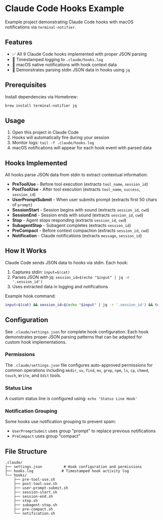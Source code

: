 # Claude Code Hooks Example

Example project demonstrating Claude Code hooks with macOS notifications via `terminal-notifier`.

## Features

- ✅ All 9 Claude Code hooks implemented with proper JSON parsing
- 📝 Timestamped logging to `.claude/hooks.log`
- 🔔 macOS native notifications with hook context data
- 🎯 Demonstrates parsing stdin JSON data in hooks using `jq`

## Prerequisites

Install dependencies via Homebrew:

```bash
brew install terminal-notifier jq
```

## Usage

1. Open this project in Claude Code
2. Hooks will automatically fire during your session
3. Monitor logs: `tail -f .claude/hooks.log`
4. macOS notifications will appear for each hook event with parsed data

## Hooks Implemented

All hooks parse JSON data from stdin to extract contextual information:

- **PreToolUse** - Before tool execution (extracts `tool_name`, `session_id`)
- **PostToolUse** - After tool execution (extracts `tool_name`, `success`, `session_id`)
- **UserPromptSubmit** - When user submits prompt (extracts first 50 chars of `prompt`)
- **SessionStart** - Session begins with sound (extracts `session_id`, `cwd`)
- **SessionEnd** - Session ends with sound (extracts `session_id`, `cwd`)
- **Stop** - Agent stops responding (extracts `session_id`, `cwd`)
- **SubagentStop** - Subagent completes (extracts `session_id`)
- **PreCompact** - Before context compaction (extracts `session_id`, `cwd`)
- **Notification** - Claude notifications (extracts `message`, `session_id`)

## How It Works

Claude Code sends JSON data to hooks via stdin. Each hook:

1. Captures stdin: `input=$(cat)`
2. Parses JSON with jq: `session_id=$(echo "$input" | jq -r '.session_id')`
3. Uses extracted data in logging and notifications

Example hook command:
```bash
input=$(cat) && session_id=$(echo "$input" | jq -r '.session_id') && tool_name=$(echo "$input" | jq -r '.tool_name') && echo "[$(date '+%Y-%m-%d %H:%M:%S')] PreToolUse - Tool: $tool_name, Session: $session_id" >> .claude/hooks.log && terminal-notifier -title 'PreToolUse' -subtitle "Tool: $tool_name" -message "Session: $session_id"
```

## Configuration

See `.claude/settings.json` for complete hook configuration. Each hook demonstrates proper JSON parsing patterns that can be adapted for custom hook implementations.

### Permissions

The `.claude/settings.json` file configures auto-approved permissions for common operations including `mkdir`, `uv`, `find`, `mv`, `grep`, `npm`, `ls`, `cp`, `chmod`, `touch`, `Write`, and `Edit` tools.

### Status Line

A custom status line is configured using: `echo 'Status Line Hook'`

### Notification Grouping

Some hooks use notification grouping to prevent spam:

- `UserPromptSubmit` uses group "prompt" to replace previous notifications
- `PreCompact` uses group "compact"

## File Structure

```text
.claude/
├── settings.json          # Hook configuration and permissions
├── hooks.log             # Timestamped hook activity log
└── hooks/
    ├── pre-tool-use.sh
    ├── post-tool-use.sh
    ├── user-prompt-submit.sh
    ├── session-start.sh
    ├── session-end.sh
    ├── stop.sh
    ├── subagent-stop.sh
    ├── pre-compact.sh
    └── notification.sh
```
